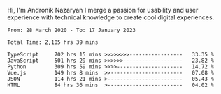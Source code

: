 Hi, I'm Andronik Nazaryan
I merge a passion for usability and user experience with technical knowledge to create cool digital experiences.


<!--START_SECTION:waka-->

```text
From: 28 March 2020 - To: 17 January 2023

Total Time: 2,105 hrs 39 mins

TypeScript     702 hrs 15 mins >>>>>>>>-----------------   33.35 %
JavaScript     501 hrs 29 mins >>>>>>-------------------   23.82 %
Python         309 hrs 59 mins >>>>---------------------   14.72 %
Vue.js         149 hrs 8 mins  >>-----------------------   07.08 %
JSON           114 hrs 21 mins >------------------------   05.43 %
HTML           84 hrs 36 mins  >------------------------   04.02 %
```

<!--END_SECTION:waka-->
